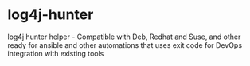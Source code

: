 # log4j-hunter
log4j hunter helper - Compatible with Deb, Redhat and Suse, and other ready for ansible and other automations that uses exit code for DevOps integration with existing tools
